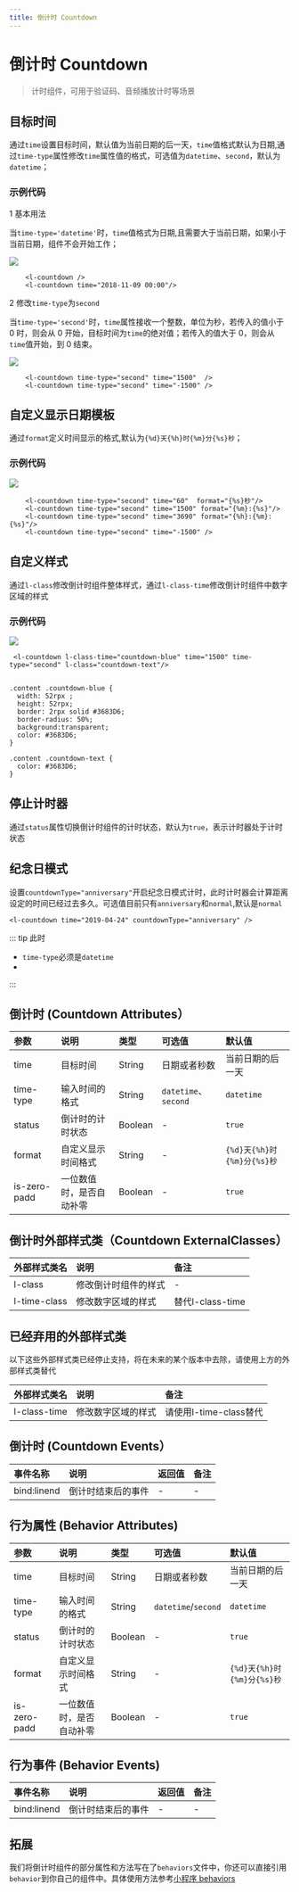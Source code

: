 ```yaml
---
title: 倒计时 Countdown
---
```


# <H2Icon /> 倒计时 Countdown

> 计时组件，可用于验证码、音频播放计时等场景

## 目标时间

通过`time`设置目标时间，默认值为当前日期的后一天，`time`值格式默认为日期,通过`time-type`属性修改`time`属性值的格式，可选值为`datetime`、`second`，默认为`datetime`；

### 示例代码

1 基本用法

当`time-type='datetime'`时，`time`值格式为日期,且需要大于当前日期，如果小于当前日期，组件不会开始工作；

![](http://imglf6.nosdn.127.net/img/VVpkaDA0b3BNODdIWkVtZ3NRc1d5L0xvWVlHd1BKSEVsaVZHZ0JCdlk1V29rekx2S3lyNlBnPT0.png?imageView&thumbnail=500x0&quality=96&stripmeta=0)

```wxml
    <l-countdown />
    <l-countdown time="2018-11-09 00:00"/>
```

2 修改`time-type`为`second`

当`time-type='second'`时，`time`属性接收一个整数，单位为秒，若传入的值小于 0 时，则会从 0 开始，目标时间为`time`的绝对值；若传入的值大于 0，则会从`time`值开始，到 0 结束。

![](http://imglf3.nosdn.127.net/img/VVpkaDA0b3BNODdIWkVtZ3NRc1d5ejhLbDNvK2MyY0laMUpRekpoZk93WjE0c3A2YU02bU1BPT0.png?imageView&thumbnail=500x0&quality=96&stripmeta=0)

```wxml
    <l-countdown time-type="second" time="1500"  />
    <l-countdown time-type="second" time="-1500" />
```

## 自定义显示日期模板

通过`format`定义时间显示的格式,默认为`{%d}天{%h}时{%m}分{%s}秒`；

### 示例代码

![](http://imglf6.nosdn.127.net/img/VVpkaDA0b3BNODdIWkVtZ3NRc1d5M0t2REZWTk91QWp3dkUzbkdhMUxSZVNIY0tPYXI3WHpBPT0.png?imageView&thumbnail=500x0&quality=96&stripmeta=0)

```wxml
    <l-countdown time-type="second" time="60"  format="{%s}秒"/>
    <l-countdown time-type="second" time="1500" format="{%m}:{%s}"/>
    <l-countdown time-type="second" time="3690" format="{%h}:{%m}:{%s}"/>
    <l-countdown time-type="second" time="-1500" />

```

## 自定义样式

通过`l-class`修改倒计时组件整体样式，通过`l-class-time`修改倒计时组件中数字区域的样式

### 示例代码

![](http://imglf6.nosdn.127.net/img/VVpkaDA0b3BNODdIWkVtZ3NRc1d5NkRRUDNDUHNpY1RHSVlaZFJaVGJ3bnozZlNxRkJXNzRnPT0.png?imageView&thumbnail=500x0&quality=96&stripmeta=0)

```wxml
 <l-countdown l-class-time="countdown-blue" time="1500" time-type="second" l-class="countdown-text"/>
```

```wxss

.content .countdown-blue {
  width: 52rpx ;
  height: 52rpx;
  border: 2rpx solid #3683D6;
  border-radius: 50%;
  background:transparent;
  color: #3683D6;
}

.content .countdown-text {
  color: #3683D6;
}

```

## 停止计时器

通过`status`属性切换倒计时组件的计时状态，默认为`true`，表示计时器处于计时状态

## 纪念日模式

设置`countdownType="anniversary"`开启纪念日模式计时，此时计时器会计算距离设定的时间已经过去多久。可选值目前只有`anniversary`和`normal`,默认是`normal`

```wxml
<l-countdown time="2019-04-24" countdownType="anniversary" />
```

::: tip 此时
 * `time-type`必须是`datetime`
 * 
:::

## 倒计时 (Countdown Attributes）

| 参数         | 说明                     | 类型    | 可选值               | 默认值                     |
| :----------- | :----------------------- | :------ | :------------------- | :------------------------- |
| time         | 目标时间                 | String  | 日期或者秒数         | 当前日期的后一天           |
| time-type    | 输入时间的格式           | String  | `datetime`、`second` | `datetime`                 |
| status       | 倒计时的计时状态         | Boolean | -                    | `true`                     |
| format       | 自定义显示时间格式       | String  | -                    | `{%d}天{%h}时{%m}分{%s}秒` |
| is-zero-padd | 一位数值时，是否自动补零 | Boolean | -                    | `true`                     |

## 倒计时外部样式类（Countdown ExternalClasses）
| 外部样式类名 | 说明 | 备注 |
| :--------- | :----------------- | :----- |
| l-class      | 修改倒计时组件的样式     | -|
| l-time-class | 修改数字区域的样式 | 替代l-class-time |


## 已经弃用的外部样式类
以下这些外部样式类已经停止支持，将在未来的某个版本中去除，请使用上方的外部样式类替代

| 外部样式类名 | 说明 | 备注 |
| :--------- | :----------------- | :----- |
| l-class-time | 修改数字区域的样式 | 请使用l-time-class替代|


## 倒计时 (Countdown Events）

| 事件名称 | 说明               | 返回值 | 备注 |
| :------- | :----------------- | :----- | :--- |
| bind:linend   | 倒计时结束后的事件 | -      | -    |

## 行为属性 (Behavior Attributes)

| 参数         | 说明                     | 类型    | 可选值              | 默认值                     |
| :----------- | :----------------------- | :------ | :------------------ | :------------------------- |
| time         | 目标时间                 | String  | 日期或者秒数        | 当前日期的后一天           |
| time-type    | 输入时间的格式           | String  | `datetime`/`second` | `datetime`                 |
| status       | 倒计时的计时状态         | Boolean | -                   | `true`                     |
| format       | 自定义显示时间格式       | String  | -                   | `{%d}天{%h}时{%m}分{%s}秒` |
| is-zero-padd | 一位数值时，是否自动补零 | Boolean | -                   | `true`                     |

## 行为事件 (Behavior Events)

| 事件名称    | 说明               | 返回值 | 备注 |
| :---------- | :----------------- | :----- | :--- |
| bind:linend | 倒计时结束后的事件 | -      | -    |

## 拓展

我们将倒计时组件的部分属性和方法写在了`behaviors`文件中，你还可以直接引用`behavior`到你自己的组件中。具体使用方法参考[小程序 behaviors](https://developers.weixin.qq.com/miniprogram/dev/framework/custom-component/behaviors.html)

<RightMenu />

